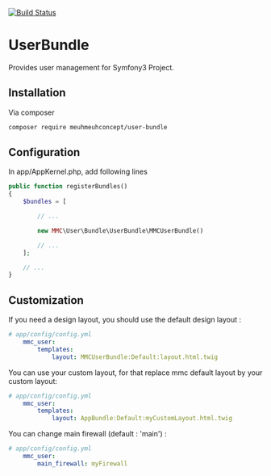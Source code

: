 [![Build Status](https://travis-ci.org/mdeblaise/UserBundle.svg?branch=master)](https://travis-ci.org/mdeblaise/UserBundle)
# UserBundle
Provides user management for Symfony3 Project.

## Installation

Via composer
```bash
composer require meuhmeuhconcept/user-bundle
```

## Configuration

In app/AppKernel.php, add following lines
```php
public function registerBundles()
{
    $bundles = [

        // ...

        new MMC\User\Bundle\UserBundle\MMCUserBundle()

        // ...
    ];

    // ...
}
```

## Customization

If you need a design layout, you should use the default design layout :
```yaml
# app/config/config.yml
    mmc_user:
        templates:
            layout: MMCUserBundle:Default:layout.html.twig
```

You can use your custom layout, for that replace mmc default layout by your custom layout:
```yaml
# app/config/config.yml
    mmc_user:
        templates:
            layout: AppBundle:Default:myCustomLayout.html.twig
```

You can change main firewall (default : 'main') :
```yaml
# app/config/config.yml
    mmc_user:
        main_firewall: myFirewall

```